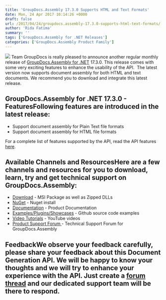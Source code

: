```yaml
---
title: 'GroupDocs.Assembly 17.3.0 Supports HTML and Text Formats'
date: Mon, 24 Apr 2017 10:14:26 +0000
draft: false
url: /2017/04/24/groupdocs.assembly-17.3.0-supports-html-text-formats/
author: 'Rida Fatima'
summary: ''
tags: ['GroupDocs.Assembly for .NET Releases']
categories: ['GroupDocs.Assembly Product Family']
---
```


[![](http://blog.groupdocs.com/wp-content/uploads/sites/4/2017/04/groupdocs-assembly-net.png)](https://www.groupdocs.com/products/assembly/net) Team GroupDocs is really pleased to announce another regular monthly release of [GroupDocs.Assembly for .NET](https://www.groupdocs.com/products/assembly/net) 17.3.0. This release comes with some very exciting features to enhance the usability of the API.  The latest version now supports document assembly for both HTML and text documents. We recommend you to download and integrate this latest release.

## GroupDocs.Assembly for .NET 17.3.0 - FeaturesFollowing features are introduced in the latest release:

*   Support document assembly for Plain Text file formats
*   Support document assembly for HTML file formats

For a complete list of features supported by the API, read the API features [here](https://docs.groupdocs.com/assembly/net).

## Available Channels and ResourcesHere are a few channels and resources for you to download, learn, try and get technical support on GroupDocs.Assembly:

*   [Download](http://www.groupdocs.com/downloads/assembly/net "GroupDocs.Assembly for .NET Downloads") - MSI Package as well as Zipped DLLs
*   [NuGet](https://www.nuget.org/packages/GroupDocs.Assembly/17.3.0 "Document Generation for .NET NuGet") - Nuget install
*   [Documentation](http://groupdocs.com/docs/display/assemblynet/Getting+Started "GroupDocs.Assembly for .NET Documentation") - Product Documentation
*   [Examples/Plugins/Showcases](https://github.com/groupdocsassembly/GroupDocs_Assembly_NET "Document Generation for .NET examples and showcases") - Github source code examples
*   [Video Tutorials](https://www.youtube.com/channel/UCfKGAWJDtyZ1s1sD9VCGWFw/playlists?sort=dd&view=1&shelf_id=0 ".NET document generation API video tutorials") - YouTube videos
*   [Product Support Forum ](http://groupdocs.com/Community/forums/groupdocs.assembly-product-family/8/showforum.aspx "GroupDocs.Assembly for .NET Support forum")\- Technical Support Forum for GroupDocs.Assembly

## FeedbackWe observe your feedback carefully, please share your feedback about this **Document Generation API**. We will be happy to know your thoughts and we will try to enhance your experience with the API. Just create a [forum thread](http://groupdocs.com/Community/forums/groupdocs.assembly-product-family/8/showforum.aspx "Technical Support Forum") and our dedicated support team will be there to respond.





